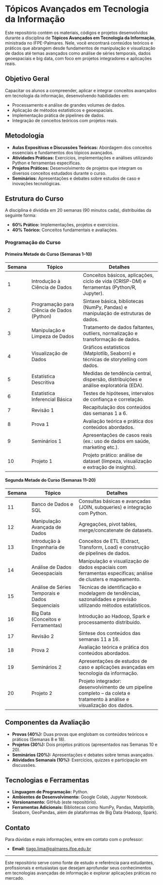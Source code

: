 # Tópicos Avançados em Tecnologia da Informação

Este repositório contém os materiais, códigos e projetos desenvolvidos durante a disciplina de **Tópicos Avançados em Tecnologia da Informação**, ministrada no IFPE-Palmares. Nele, você encontrará conteúdos teóricos e práticos que abrangem desde fundamentos de manipulação e visualização de dados até temas avançados como análise de séries temporais, dados geoespaciais e big data, com foco em projetos integradores e aplicações reais.

## Objetivo Geral

Capacitar os alunos a compreender, aplicar e integrar conceitos avançados em tecnologia da informação, desenvolvendo habilidades em:

- Processamento e análise de grandes volumes de dados.
- Aplicação de métodos estatísticos e geoespaciais.
- Implementação prática de pipelines de dados.
- Integração de conceitos teóricos com projetos reais.

## Metodologia

- **Aulas Expositivas e Discussões Teóricas:** Abordagem dos conceitos essenciais e fundamentos dos tópicos avançados.
- **Atividades Práticas:** Exercícios, implementações e análises utilizando Python e ferramentas específicas.
- **Projetos Práticos:** Desenvolvimento de projetos que integram os diversos conceitos estudados durante o curso.
- **Seminários:** Apresentações e debates sobre estudos de caso e inovações tecnológicas.

## Estrutura do Curso

A disciplina é dividida em 20 semanas (90 minutos cada), distribuídas da seguinte forma:

- **60% Prático:** Implementações, projetos e exercícios.
- **40% Teórico:** Conceitos fundamentais e avaliações.

### Programação do Curso

#### Primeira Metade do Curso (Semanas 1–10)

| Semana | Tópico                                     | Detalhes                                                                                                                       |
|--------|--------------------------------------------|--------------------------------------------------------------------------------------------------------------------------------|
| 1      | Introdução à Ciência de Dados              | Conceitos básicos, aplicações, ciclo de vida (CRISP-DM) e ferramentas (Python/R, Jupyter).                                      |
| 2      | Programação para Ciência de Dados (Python) | Sintaxe básica, bibliotecas (NumPy, Pandas) e manipulação de estruturas de dados.                                              |
| 3      | Manipulação e Limpeza de Dados             | Tratamento de dados faltantes, outliers, normalização e transformação de dados.                                               |
| 4      | Visualização de Dados                      | Gráficos estatísticos (Matplotlib, Seaborn) e técnicas de storytelling com dados.                                             |
| 5      | Estatística Descritiva                     | Medidas de tendência central, dispersão, distribuições e análise exploratória (EDA).                                            |
| 6      | Estatística Inferencial Básica             | Testes de hipóteses, intervalos de confiança e correlação.                                                                     |
| 7      | Revisão 1                                  | Recapitulação dos conteúdos das semanas 1 a 6.                                                                                 |
| 8      | Prova 1                                    | Avaliação teórica e prática dos conteúdos abordados.                                                                           |
| 9      | Seminários 1                               | Apresentações de casos reais (ex.: uso de dados em saúde, marketing etc.).                                                     |
| 10     | Projeto 1                                  | Projeto prático: análise de dataset (limpeza, visualização e extração de insights).                                           |

#### Segunda Metade do Curso (Semanas 11–20)

| Semana | Tópico                                         | Detalhes                                                                                                                       |
|--------|------------------------------------------------|--------------------------------------------------------------------------------------------------------------------------------|
| 11     | Banco de Dados e SQL                           | Consultas básicas e avançadas (JOIN, subqueries) e integração com Python.                                                     |
| 12     | Manipulação Avançada de Dados                  | Agregações, pivot tables, merge/concatenate de datasets.                                                                       |
| 13     | Introdução à Engenharia de Dados               | Conceitos de ETL (Extract, Transform, Load) e construção de pipelines de dados.                                               |
| 14     | Análise de Dados Geoespaciais                  | Manipulação e visualização de dados espaciais com ferramentas específicas; análise de clusters e mapeamento.                     |
| 15     | Análise de Séries Temporais e Dados Sequenciais  | Técnicas de identificação e modelagem de tendências, sazonalidades e previsão utilizando métodos estatísticos.                   |
| 16     | Big Data (Conceitos e Ferramentas)               | Introdução ao Hadoop, Spark e processamento distribuído.                                                                      |
| 17     | Revisão 2                                      | Síntese dos conteúdos das semanas 11 a 16.                                                                                     |
| 18     | Prova 2                                        | Avaliação teórica e prática dos conteúdos abordados.                                                                           |
| 19     | Seminários 2                                   | Apresentações de estudos de caso e aplicações avançadas em tecnologia da informação.                                           |
| 20     | Projeto 2                                      | Projeto integrador: desenvolvimento de um pipeline completo – da coleta e tratamento à análise e visualização dos dados.         |

## Componentes da Avaliação

- **Provas (40%):** Duas provas que englobam os conteúdos teóricos e práticos (Semanas 8 e 18).
- **Projetos (30%):** Dois projetos práticos (apresentados nas Semanas 10 e 20).
- **Seminários (20%):** Apresentações e debates sobre temas avançados.
- **Atividades Semanais (10%):** Exercícios, quizzes e participação em discussões.

## Tecnologias e Ferramentas

- **Linguagem de Programação:** Python.
- **Ambientes de Desenvolvimento:** Google Colab, Jupyter Notebook.
- **Versionamento:** GitHub (este repositório).
- **Ferramentas Adicionais:** Bibliotecas como NumPy, Pandas, Matplotlib, Seaborn, GeoPandas, além de plataformas de Big Data (Hadoop, Spark).

## Contato

Para dúvidas e mais informações, entre em contato com o professor:

- **Email:** tiago.lima@palmares.ifpe.edu.br

---

Este repositório serve como fonte de estudo e referência para estudantes, profissionais e entusiastas que desejam aprofundar seus conhecimentos em tecnologias avançadas de informação e explorar aplicações práticas no mercado.
